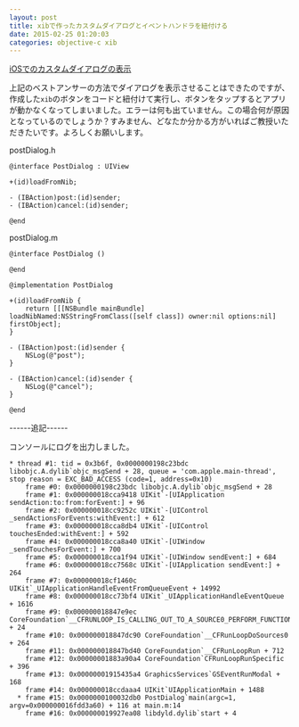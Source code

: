 ```yaml
---
layout: post
title: xibで作ったカスタムダイアログとイベントハンドラを紐付ける
date: 2015-02-25 01:20:03
categories: objective-c xib
---
```

<p><a href="https://ja.stackoverflow.com/questions/7007/ios%E3%81%A7%E3%81%AE%E3%82%AB%E3%82%B9%E3%82%BF%E3%83%A0%E3%83%80%E3%82%A4%E3%82%A2%E3%83%AD%E3%82%B0%E3%81%AE%E8%A1%A8%E7%A4%BA">iOSでのカスタムダイアログの表示</a></p>

<p>上記のベストアンサーの方法でダイアログを表示させることはできたのですが、作成した<code>xib</code>のボタンをコードと紐付けて実行し、ボタンをタップするとアプリが動かなくなってしまいました。エラーは何も出ていません。この場合何が原因となっているのでしょうか？すみません、どなたか分かる方がいればご教授いただきたいです。よろしくお願いします。</p>

<p>postDialog.h</p>

```
@interface PostDialog : UIView

+(id)loadFromNib;

- (IBAction)post:(id)sender;
- (IBAction)cancel:(id)sender;

@end
```

<p>postDialog.m</p>

```
@interface PostDialog ()

@end

@implementation PostDialog

+(id)loadFromNib {
    return [[[NSBundle mainBundle] loadNibNamed:NSStringFromClass([self class]) owner:nil options:nil] firstObject];
}

- (IBAction)post:(id)sender {
    NSLog(@"post");
}

- (IBAction)cancel:(id)sender {
    NSLog(@"cancel");
}

@end
```

<p>------追記------</p>

<p>コンソールにログを出力しました。</p>

```
* thread #1: tid = 0x3b6f, 0x0000000198c23bdc libobjc.A.dylib`objc_msgSend + 28, queue = 'com.apple.main-thread', stop reason = EXC_BAD_ACCESS (code=1, address=0x10)
    frame #0: 0x0000000198c23bdc libobjc.A.dylib`objc_msgSend + 28
    frame #1: 0x000000018cca9418 UIKit`-[UIApplication sendAction:to:from:forEvent:] + 96
    frame #2: 0x000000018cc9252c UIKit`-[UIControl _sendActionsForEvents:withEvent:] + 612
    frame #3: 0x000000018cca8db4 UIKit`-[UIControl touchesEnded:withEvent:] + 592
    frame #4: 0x000000018cca8a40 UIKit`-[UIWindow _sendTouchesForEvent:] + 700
    frame #5: 0x000000018cca1f94 UIKit`-[UIWindow sendEvent:] + 684
    frame #6: 0x000000018cc7568c UIKit`-[UIApplication sendEvent:] + 264
    frame #7: 0x000000018cf1460c UIKit`_UIApplicationHandleEventFromQueueEvent + 14992
    frame #8: 0x000000018cc73bf4 UIKit`_UIApplicationHandleEventQueue + 1616
    frame #9: 0x000000018847e9ec CoreFoundation`__CFRUNLOOP_IS_CALLING_OUT_TO_A_SOURCE0_PERFORM_FUNCTION__ + 24
    frame #10: 0x000000018847dc90 CoreFoundation`__CFRunLoopDoSources0 + 264
    frame #11: 0x000000018847bd40 CoreFoundation`__CFRunLoopRun + 712
    frame #12: 0x00000001883a90a4 CoreFoundation`CFRunLoopRunSpecific + 396
    frame #13: 0x00000001915435a4 GraphicsServices`GSEventRunModal + 168
    frame #14: 0x000000018ccdaaa4 UIKit`UIApplicationMain + 1488
  * frame #15: 0x0000000100032db0 PostDialog`main(argc=1, argv=0x000000016fdd3a60) + 116 at main.m:14
    frame #16: 0x000000019927ea08 libdyld.dylib`start + 4
```
